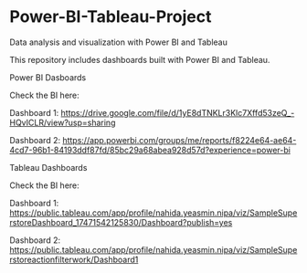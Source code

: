 # Power-BI-Tableau-Project
Data analysis and visualization with Power BI and Tableau


This repository includes dashboards built with Power BI and Tableau.


Power BI Dasboards

Check the BI here:

Dashboard 1:
https://drive.google.com/file/d/1yE8dTNKLr3Klc7Xffd53zeQ_-HQvICLR/view?usp=sharing

Dashboard 2:
https://app.powerbi.com/groups/me/reports/f8224e64-ae64-4cd7-96b1-84193ddf87fd/85bc29a68abea928d57d?experience=power-bi



Tableau Dashboards

Check the BI here:

Dashboard 1:
https://public.tableau.com/app/profile/nahida.yeasmin.nipa/viz/SampleSuperstoreDashboard_17471542125830/Dashboard?publish=yes

Dashboard 2:
https://public.tableau.com/app/profile/nahida.yeasmin.nipa/viz/SampleSuperstoreactionfilterwork/Dashboard1
